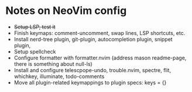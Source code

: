 # Notes on NeoVim config

* ~~Setup LSP, test it~~
* Finish keymaps: comment-uncomment, swap lines, LSP shortcuts, etc.
* Install nerd-tree plugin, git-plugin, autocompletion plugin, snippet plugin,
* Setup spellcheck
* Configure formatter with formatter.nvim (address mason readme-page, there is something about null-ls)
* Install and configure telescpope-undo, trouble.nvim, spectre, flit, whichkey, illuminate, todo-comments
* Move all plugin-related keymappings to plugin specs: keys = {}
